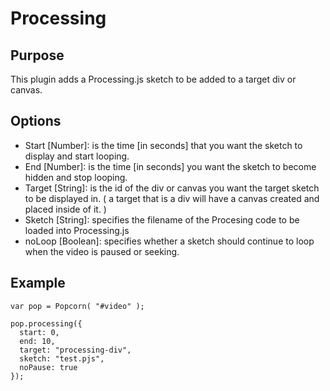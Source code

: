 # Processing #

## Purpose ##

This plugin adds a Processing.js sketch to be added to a target div or canvas.

## Options ##

* Start \[Number\]: is the time \[in seconds\] that you want the sketch to display and start looping.
* End \[Number\]: is the time \[in seconds\] you want the sketch to become hidden and stop looping.
* Target \[String\]: is the id of the div or canvas you want the target sketch to be displayed in. ( a target that is a div will have a canvas created and placed inside of it. )
* Sketch \[String\]: specifies the filename of the Procesing code to be loaded into Processing.js
* noLoop \[Boolean\]: specifies whether a sketch should continue to loop when the video is paused or seeking.

## Example ##

    var pop = Popcorn( "#video" );

    pop.processing({
      start: 0,
      end: 10,
      target: "processing-div",
      sketch: "test.pjs",
      noPause: true
    });
